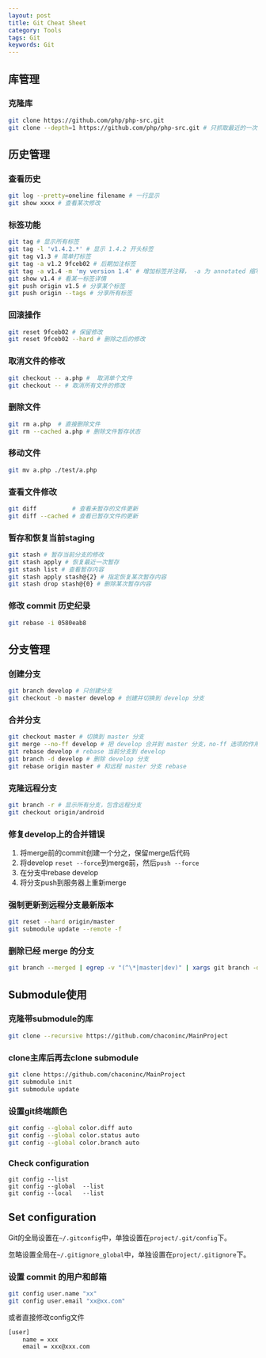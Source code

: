 ```yaml
---
layout: post
title: Git Cheat Sheet
category: Tools
tags: Git
keywords: Git
---
```


## 库管理

### 克隆库

```bash
git clone https://github.com/php/php-src.git
git clone --depth=1 https://github.com/php/php-src.git # 只抓取最近的一次 commit
```

## 历史管理

### 查看历史

```bash
git log --pretty=oneline filename # 一行显示
git show xxxx # 查看某次修改
```

### 标签功能

```bash
git tag # 显示所有标签
git tag -l 'v1.4.2.*' # 显示 1.4.2 开头标签
git tag v1.3 # 简单打标签
git tag -a v1.2 9fceb02 # 后期加注标签
git tag -a v1.4 -m 'my version 1.4' # 增加标签并注释， -a 为 annotated 缩写
git show v1.4 # 看某一标签详情
git push origin v1.5 # 分享某个标签
git push origin --tags # 分享所有标签
```

### 回滚操作

```bash
git reset 9fceb02 # 保留修改
git reset 9fceb02 --hard # 删除之后的修改
```

### 取消文件的修改

```bash
git checkout -- a.php #  取消单个文件
git checkout -- # 取消所有文件的修改
```

### 删除文件

```bash
git rm a.php  # 直接删除文件
git rm --cached a.php # 删除文件暂存状态
```

### 移动文件

```bash
git mv a.php ./test/a.php
```

### 查看文件修改

```bash
git diff          # 查看未暂存的文件更新
git diff --cached # 查看已暂存文件的更新
```

### 暂存和恢复当前staging

```bash
git stash # 暂存当前分支的修改
git stash apply # 恢复最近一次暂存
git stash list # 查看暂存内容
git stash apply stash@{2} # 指定恢复某次暂存内容
git stash drop stash@{0} # 删除某次暂存内容
```

### 修改 commit 历史纪录

```bash
git rebase -i 0580eab8
```

## 分支管理

### 创建分支

```bash
git branch develop # 只创建分支
git checkout -b master develop # 创建并切换到 develop 分支
```

### 合并分支

```bash
git checkout master # 切换到 master 分支
git merge --no-ff develop # 把 develop 合并到 master 分支，no-ff 选项的作用是保留原分支记录
git rebase develop # rebase 当前分支到 develop
git branch -d develop # 删除 develop 分支
git rebase origin master # 和远程 master 分支 rebase
```

### 克隆远程分支

```bash
git branch -r # 显示所有分支，包含远程分支
git checkout origin/android
```

### 修复develop上的合并错误

1. 将merge前的commit创建一个分之，保留merge后代码
2. 将develop `reset --force`到merge前，然后`push --force`
3. 在分支中rebase develop
4. 将分支push到服务器上重新merge

### 强制更新到远程分支最新版本

```bash
git reset --hard origin/master
git submodule update --remote -f
```

### 删除已经 merge 的分支

```bash
git branch --merged | egrep -v "(^\*|master|dev)" | xargs git branch -d
```

## Submodule使用

### 克隆带submodule的库

```bash
git clone --recursive https://github.com/chaconinc/MainProject
```

### clone主库后再去clone submodule

```bash
git clone https://github.com/chaconinc/MainProject
git submodule init
git submodule update
```

### 设置git终端颜色

```bash
git config --global color.diff auto
git config --global color.status auto
git config --global color.branch auto
```

### Check configuration
```
git config --list
git config --global  --list
git config --local   --list
```

## Set configuration

Git的全局设置在`~/.gitconfig`中，单独设置在`project/.git/config`下。

忽略设置全局在`~/.gitignore_global`中，单独设置在`project/.gitignore`下。

### 设置 commit 的用户和邮箱

```bash
git config user.name "xx"
git config user.email "xx@xx.com"
```

或者直接修改config文件

```bash
[user]
    name = xxx
    email = xxx@xxx.com
```

